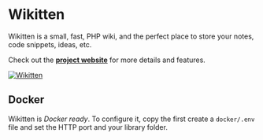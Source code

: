 # Wikitten

Wikitten is a small, fast, PHP wiki, and the perfect place to store your notes, code snippets, ideas, etc.

Check out the **[project website](http://wikitten.vizuina.com)** for more details and features.

[![Wikitten](http://wikitten.vizuina.com/screenshot.png)](http://wikitten.vizuina.com)

## Docker

Wikitten is _Docker ready_. To configure it, copy the first create a `docker/.env` file and set the HTTP port and your library folder.
